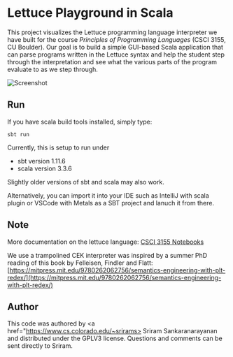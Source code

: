 # Lettuce Playground in Scala

This project visualizes the Lettuce programming language interpreter we have
built for the course _Principles of Programming Languages_ (CSCI 3155, CU
Boulder). Our goal is to build a simple GUI-based Scala application that can
parse programs written in the Lettuce syntax and help the student step through
the interpretation and see what the various parts of the program evaluate to as
we step through.

![Screenshot](/images/screenshot-b.png "Screenshot of the tool")

## Run

If you have scala build tools installed, simply type:

~~~
sbt run
~~~

Currently, this is setup to run under 
  - sbt version 1.11.6
  - scala version 3.3.6


Slightly older versions of sbt and scala may also work.

Alternatively, you can import it into your IDE such as IntelliJ with scala plugin or VSCode with Metals as a SBT project and lanuch it from there.



## Note


More documentation on the lettuce language: [CSCI 3155 Notebooks](https://github.com/sriram0339/csci3155_notebooks)

We use a trampolined CEK interpreter was inspired by a summer PhD reading of this book by Felleisen, Findler and Flatt: [https://mitpress.mit.edu/9780262062756/semantics-engineering-with-plt-redex/](https://mitpress.mit.edu/9780262062756/semantics-engineering-with-plt-redex/)


## Author
  
  This code was authored by <a href="https://www.cs.colorado.edu/~srirams> Sriram Sankaranarayanan</a> and distributed under
  the GPLV3 license.  Questions and comments can be sent directly to Sriram.
  
  
  
  
